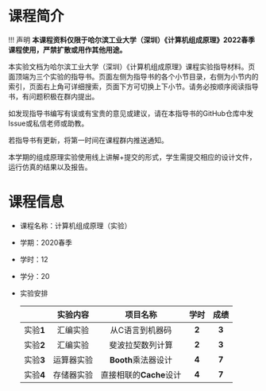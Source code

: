 # 课程简介

!!! 声明
    **本课程资料仅限于哈尔滨工业大学（深圳）《计算机组成原理》2022春季课程使用，严禁扩散或用作其他用途。**

本实验文档为哈尔滨工业大学（深圳）《计算机组成原理》课程实验指导材料。页面顶端为三个实验的指导书。页面左侧为指导书的各个小节目录，右侧为小节内的索引，页面右上角可详细搜索，页面下方可切换上下小节。请务必按顺序阅读指导书，有问题积极在群内提出。

如发现指导书编写有误或有宝贵的意见或建议，请在本指导书的GitHub仓库中发Issue或私信老师或助教。

若指导书有更新，将第一时间在课程群内推送通知。

本学期的组成原理实验使用线上讲解+提交的形式，学生需提交相应的设计文件，运行仿真的结果以及报告。




# 课程信息

- 课程名称：计算机组成原理（实验）

- 学期：2020春季

- 学时：12

- 学分：20

- 实验安排

  |           |  实验内容  |        项目名称         | 学时  | 成绩  |
  | :-------: | :--------: | :---------------------: | :---: | :---: |
  | 实验**1** |  汇编实验  |     从C语言到机器码     | **2** | **3** |
  | 实验**2** |  汇编实验  |    斐波拉契数列计算     | **2** | **3** |
  | 实验**3** | 运算器实验 |   **Booth**乘法器设计   | **4** | **7** |
  | 实验**4** | 存储器实验 | 直接相联的**Cache**设计 | **4** | **7** |

